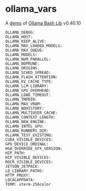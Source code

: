 # ollama_vars

A [demo](../README.md#demos) of [Ollama Bash Lib](https://github.com/attogram/ollama-bash-lib) v0.40.10

```
OLLAMA_DEBUG: 
OLLAMA_HOST: 
OLLAMA_KEEP_ALIVE: 
OLLAMA_MAX_LOADED_MODELS: 
OLLAMA_MAX_QUEUE: 
OLLAMA_MODELS: 
OLLAMA_NUM_PARALLEL: 
OLLAMA_NOPRUNE: 
OLLAMA_ORIGINS: 
OLLAMA_SCHED_SPREAD: 
OLLAMA_FLASH_ATTENTION: 
OLLAMA_KV_CACHE_TYPE: 
OLLAMA_LLM_LIBRARY: 
OLLAMA_GPU_OVERHEAD: 
OLLAMA_LOAD_TIMEOUT: 
OLLAMA_TMPDIR: 
OLLAMA_MAX_VRAM: 
OLLAMA_NOHISTORY: 
OLLAMA_MULTIUSER_CACHE: 
OLLAMA_CONTEXT_LENGTH: 
OLLAMA_NEW_ENGINE: 
OLLAMA_INTEL_GPU: 
OLLAMA_RUNNERS_DIR: 
OLLAMA_TEST_EXISTING: 
CUDA_VISIBLE_DEVICES: 
GPU_DEVICE_ORDINAL: 
HSA_OVERRIDE_GFX_VERSION: 
HIP_PATH: 
HIP_VISIBLE_DEVICES: 
ROCR_VISIBLE_DEVICES: 
JETSON_JETPACK: 
LD_LIBRARY_PATHS: 
HTTP_PROXY: 
LOCALAPPDATA: 
TERM: xterm-256color
```
